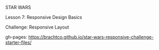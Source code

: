 STAR WARS

Lesson 7: Responsive Design Basics

Challenge: Responsive Layout

gh-pages: https://brachtco.github.io/star-wars-responsive-challenge-starter-files/
